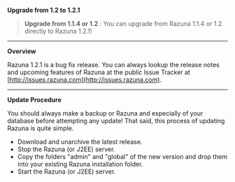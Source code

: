 **Upgrade from 1.2 to 1.2.1**

> **Upgrade from 1.1.4 or 1.2** : You can upgrade from Razuna 1.1.4 or 1.2 directly to Razuna 1.2.1!

___

**Overview**

Razuna 1.2.1 is a bug fix release. You can always lookup the release notes and upcoming features of Razuna at the public Issue Tracker at [http://issues.razuna.com](http://issues.razuna.com).

___

**Update Procedure**

You should always make a backup or Razuna and especially of your database before attempting any update! That said, this process of updating Razuna is quite simple.

 * Download and unarchive the latest release.
 * Stop the Razuna (or J2EE) server.
 * Copy the folders "admin" and "global" of the new version and drop them into your existing Razuna installation folder.
 * Start the Razuna (or J2EE) server.
